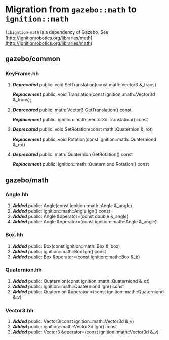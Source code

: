 # Migration from `gazebo::math` to `ignition::math`

`libigntion-math` is a dependency of Gazebo. See: [http://ignitionrobotics.org/libraries/math](http://ignitionrobotics.org/libraries/math)

## gazebo/common

### KeyFrame.hh
1. ***Deprecated*** public: void SetTranslation(const math::Vector3 &_trans)

    ***Replacement*** public: void Translation(const ignition::math::Vector3d &_trans);

1. ***Deprecated*** public: math::Vector3 GetTranslation() const

    ***Replacement*** public: ignition::math::Vector3d Translation() const

1. ***Deprecated*** public: void SetRotation(const math::Quaternion &_rot)

    ***Replacement*** public: void Rotation(const ignition::math::Quaterniond &_rot)

1. ***Deprecated*** public: math::Quaternion GetRotation() const

    ***Replacement*** public: ignition::math::Quaterniond Rotation() const

## gazebo/math

### Angle.hh
1. ***Added*** public: Angle(const ignition::math::Angle &_angle)
1. ***Added*** public: ignition::math::Angle Ign() const
1. ***Added*** public: Angle &operator=(const double &_angle)
1. ***Added*** public: Angle &operator=(const ignition::math::Angle &_angle)

### Box.hh
1. ***Added*** public: Box(const ignition::math::Box &_box)
1. ***Added*** public: ignition::math::Box Ign() const
1. ***Added***  public: Box &operator=(const ignition::math::Box &_b)

### Quaternion.hh
1. ***Added*** public: Quaternion(const ignition::math::Quaterniond &_qt)
1. ***Added*** public: ignition::math::Quaterniond Ign() const
1. ***Added*** public: Quaternion &operator =(const ignition::math::Quaterniond &_v)

### Vector3.hh
1. ***Added*** public: Vector3(const ignition::math::Vector3d &_v)
1. ***Added*** public: ignition::math::Vector3d Ign() const
1. ***Added*** public: Vector3 &operator=(const ignition::math::Vector3d &_v)
